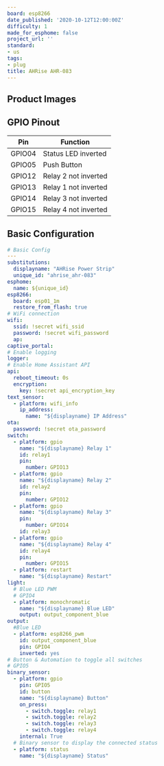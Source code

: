 ```yaml
---
board: esp8266
date_published: '2020-10-12T12:00:00Z'
difficulty: 1
made_for_esphome: false
project_url: ''
standard:
- us
tags:
- plug
title: AHRise AHR-083
---
```


## Product Images

## GPIO Pinout

| Pin    | Function             |
| ------ | -------------------- |
| GPIO04 | Status LED inverted  |
| GPIO05 | Push Button          |
| GPIO12 | Relay 2 not inverted |
| GPIO13 | Relay 1 not inverted |
| GPIO14 | Relay 3 not inverted |
| GPIO15 | Relay 4 not inverted |

## Basic Configuration

```yaml
# Basic Config
---
substitutions:
  displayname: "AHRise Power Strip"
  unique_id: "ahrise_ahr-083"
esphome:
  name: ${unique_id}
esp8266:
  board: esp01_1m
  restore_from_flash: true
# WiFi connection
wifi:
  ssid: !secret wifi_ssid
  password: !secret wifi_password
  ap:
captive_portal:
# Enable logging
logger:
# Enable Home Assistant API
api:
  reboot_timeout: 0s
  encryption:
    key: !secret api_encryption_key
text_sensor:
  - platform: wifi_info
    ip_address:
      name: "${displayname} IP Address"
ota:
  password: !secret ota_password
switch:
  - platform: gpio
    name: "${displayname} Relay 1"
    id: relay1
    pin:
      number: GPIO13
  - platform: gpio
    name: "${displayname} Relay 2"
    id: relay2
    pin:
      number: GPIO12
  - platform: gpio
    name: "${displayname} Relay 3"
    pin:
      number: GPIO14
    id: relay3
  - platform: gpio
    name: "${displayname} Relay 4"
    id: relay4
    pin:
      number: GPIO15
  - platform: restart
    name: "${displayname} Restart"
light:
  # Blue LED PWM
  # GPIO4
  - platform: monochromatic
    name: "${displayname} Blue LED"
    output: output_component_blue
output:
  #Blue LED
  - platform: esp8266_pwm
    id: output_component_blue
    pin: GPIO4
    inverted: yes
# Button & Automation to toggle all switches
# GPIO5
binary_sensor:
  - platform: gpio
    pin: GPIO5
    id: button
    name: "${displayname} Button"
    on_press:
      - switch.toggle: relay1
      - switch.toggle: relay2
      - switch.toggle: relay3
      - switch.toggle: relay4
    internal: True
  # Binary sensor to display the connected status
  - platform: status
    name: "${displayname} Status"
```